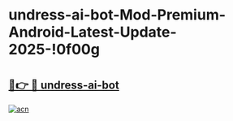 # undress-ai-bot-Mod-Premium-Android-Latest-Update-2025-!0f00g

# <h2><a href="https://gz9x97.esa.edu.pl?title=undress-ai-bot&ref=0f00g">🔗👉 🔴 undress-ai-bot</a></h2>

[![acn](https://github.com/user-attachments/assets/0f9c940e-d8b0-45ae-aac7-cd30a18b3e1c)](https://gz9x97.esa.edu.pl?title=undress-ai-bot&ref=0f00g)

